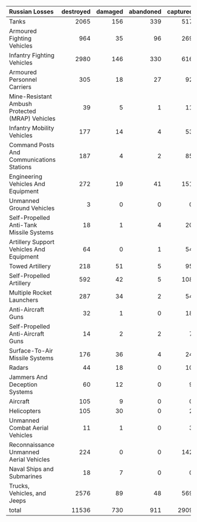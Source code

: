 | Russian Losses                                   |   destroyed |   damaged |   abandoned |   captured |   total |
|:-------------------------------------------------|------------:|----------:|------------:|-----------:|--------:|
| Tanks                                            |        2065 |       156 |         339 |        517 |    3077 |
| Armoured Fighting Vehicles                       |         964 |        35 |          96 |        269 |    1364 |
| Infantry Fighting Vehicles                       |        2980 |       146 |         330 |        616 |    4072 |
| Armoured Personnel Carriers                      |         305 |        18 |          27 |         92 |     442 |
| Mine-Resistant Ambush Protected  (MRAP) Vehicles |          39 |         5 |           1 |         11 |      56 |
| Infantry Mobility Vehicles                       |         177 |        14 |           4 |         53 |     248 |
| Command Posts And Communications Stations        |         187 |         4 |           2 |         85 |     278 |
| Engineering Vehicles And Equipment               |         272 |        19 |          41 |        151 |     483 |
| Unmanned Ground Vehicles                         |           3 |         0 |           0 |          0 |       3 |
| Self-Propelled Anti-Tank Missile Systems         |          18 |         1 |           4 |         20 |      43 |
| Artillery Support Vehicles And Equipment         |          64 |         0 |           1 |         54 |     119 |
| Towed Artillery                                  |         218 |        51 |           5 |         95 |     369 |
| Self-Propelled Artillery                         |         592 |        42 |           5 |        108 |     747 |
| Multiple Rocket Launchers                        |         287 |        34 |           2 |         54 |     377 |
| Anti-Aircraft Guns                               |          32 |         1 |           0 |         18 |      51 |
| Self-Propelled Anti-Aircraft Guns                |          14 |         2 |           2 |          7 |      25 |
| Surface-To-Air Missile Systems                   |         176 |        36 |           4 |         24 |     240 |
| Radars                                           |          44 |        18 |           0 |         10 |      72 |
| Jammers And Deception Systems                    |          60 |        12 |           0 |          9 |      81 |
| Aircraft                                         |         105 |         9 |           0 |          0 |     114 |
| Helicopters                                      |         105 |        30 |           0 |          2 |     137 |
| Unmanned Combat Aerial Vehicles                  |          11 |         1 |           0 |          3 |      15 |
| Reconnaissance Unmanned Aerial Vehicles          |         224 |         0 |           0 |        142 |     366 |
| Naval Ships and Submarines                       |          18 |         7 |           0 |          0 |      25 |
| Trucks, Vehicles, and Jeeps                      |        2576 |        89 |          48 |        569 |    3282 |
| total                                            |       11536 |       730 |         911 |       2909 |   16086 |